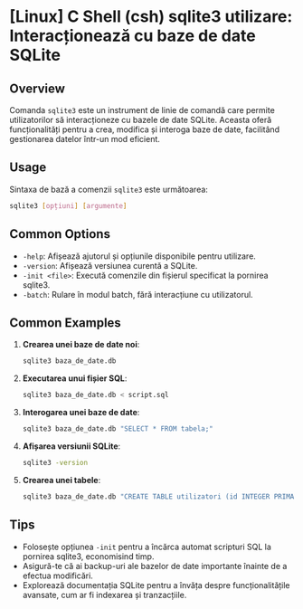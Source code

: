 # [Linux] C Shell (csh) sqlite3 utilizare: Interacționează cu baze de date SQLite

## Overview
Comanda `sqlite3` este un instrument de linie de comandă care permite utilizatorilor să interacționeze cu bazele de date SQLite. Aceasta oferă funcționalități pentru a crea, modifica și interoga baze de date, facilitând gestionarea datelor într-un mod eficient.

## Usage
Sintaxa de bază a comenzii `sqlite3` este următoarea:
```bash
sqlite3 [opțiuni] [argumente]
```

## Common Options
- `-help`: Afișează ajutorul și opțiunile disponibile pentru utilizare.
- `-version`: Afișează versiunea curentă a SQLite.
- `-init <file>`: Execută comenzile din fișierul specificat la pornirea sqlite3.
- `-batch`: Rulare în modul batch, fără interacțiune cu utilizatorul.

## Common Examples
1. **Crearea unei baze de date noi**:
   ```bash
   sqlite3 baza_de_date.db
   ```

2. **Executarea unui fișier SQL**:
   ```bash
   sqlite3 baza_de_date.db < script.sql
   ```

3. **Interogarea unei baze de date**:
   ```bash
   sqlite3 baza_de_date.db "SELECT * FROM tabela;"
   ```

4. **Afișarea versiunii SQLite**:
   ```bash
   sqlite3 -version
   ```

5. **Crearea unei tabele**:
   ```bash
   sqlite3 baza_de_date.db "CREATE TABLE utilizatori (id INTEGER PRIMARY KEY, nume TEXT);"
   ```

## Tips
- Folosește opțiunea `-init` pentru a încărca automat scripturi SQL la pornirea sqlite3, economisind timp.
- Asigură-te că ai backup-uri ale bazelor de date importante înainte de a efectua modificări.
- Explorează documentația SQLite pentru a învăța despre funcționalitățile avansate, cum ar fi indexarea și tranzacțiile.